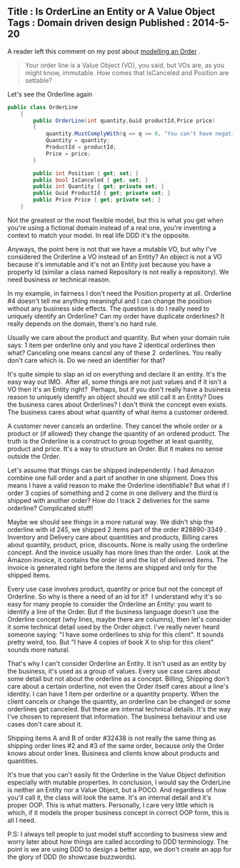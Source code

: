 Title : Is OrderLine an Entity or A Value Object
Tags : Domain driven design
Published : 2014-5-20
---

A reader left this comment on my post about [modelling an Order](http://www.sapiensworks.com/blog/post/2014/04/29/-Modelling-DDD-Behaviour-And-Use-Cases-By-Example.aspx) .

 
> Your order line is a Value Object (VO), you said, but VOs are, as you might know, immutable. How comes that IsCanceled and Position are settable?
> 
>  
 Let's see the Orderline again

  

```csharp
public class OrderLine
    {
        public OrderLine(int quantity,Guid productId,Price price)
        {
            quantity.MustComplyWith(q => q >= 0, "You can't have negative quantities");
            Quantity = quantity;
            ProductId = productId;
            Price = price;            
        }

		public int Position { get; set; }
        public bool IsCanceled { get; set; }
        public int Quantity { get; private set; }
        public Guid ProductId { get; private set; }
        public Price Price { get; private set; }
    }

```
  Not the greatest or the most flexible model, but this is what you get when you're using a fictional domain instead of a real one, you're inventing a context to match your model. In real life DDD it's the opposite.

 Anyways, the point here is not that we have a mutable VO, but why I've considered the Orderline a VO instead of an Entity? An object is not a VO because it's immutable and it's not an Entity just because you have a property Id (similar a class named Repository is not really a repository). We need business or technical reason.

 In my example, in fairness I don't need the Position property at all. Orderline #4 doesn't tell me anything meaningful and I can change the position without any business side effects. The question is do I really need to uniquely identify an Orderline? Can my order have duplicate orderlines? It really depends on the domain, there's no hard rule.

 Usually we care about the product and quantity. But when your domain rule says: 1 item per orderline only and you have 2 identical orderlines then what? Canceling one means cancel any of these 2  orderlines. You really don't care which is. Do we need an identifier for that?

 It's quite simple to slap an id on everything and declare it an entity. It's the easy way out IMO.  After all, some things are not just values and if it isn't a VO then it's an Entity right?  Perhaps, but if you don't really have a business reason to uniquely identify an object should we still call it an Entity? Does the business cares about Orderlines? I don't think the concept even exists. The business cares about what quantity of what items a customer ordered.

 A customer never cancels an orderline. They cancel the whole order or a product or (if allowed) they change the quantity of an ordered product. The truth is the Orderline is a construct to group together at least quantity, product and price. It's a way to structure an Order. But it makes no sense outside the Order.

 Let's assume that things can be shipped independently. I had Amazon combine one full order and a part of another in one shipment. Does this means I have a valid reason to make the Orderline identifiable? But what if I order 3 copies of something and 2 come in one delivery and the third is shipped with another order? How do I track 2 deliveries for the same orderline? Complicated stuff!

 Maybe we should see things in a more natural way. We didn't ship the orderline with id 245, we shipped 2 items part of the order #28890-3349 . Inventory and Delivery care about quantities and products, Billing cares about quantity, product, price, discounts. None is really using the orderline concept. And the invoice usually has more lines than the order.  Look at the Amazon invoice, it contains the order id and the list of delivered items. The invoice is generated right before the items are shipped and only for the shipped items.

 Every use case involves product, quantity or price but not the concept of Orderline. So why is there a need of an id for it?  I understand why it's so easy for many people to consider the Orderline an Entity: you want to identify a line of the Order. But if the business language doesn't use the Orderline concept (why lines, maybe there are columns), then let's consider it some technical detail used by the Order object. I've really never heard someone saying: "I have some orderlines to ship for this client". It sounds pretty weird, too. But "I have 4 copies of book X to ship for this client"  sounds more natural.

 That's why I can't consider Orderline an Entity. It isn't used as an entity by the business, it's used as a group of values. Every use case cares about some detail but not about the orderline as a concept. Billing, Shipping don't care about a certain orderline, not even the Order itself cares about a line's identity. I can have 1 item per orderline or a quantity property. When the client cancels or change the quantity, an orderline can be changed or some orderlines get canceled. But these are internal technical details. It's the way I've chosen to represent that information. The business behaviour and use cases don't care about it.

 Shipping items A and B of order #32438 is not really the same thing as shipping order lines #2 and #3 of the same order, because only the Order knows about order lines. Business and clients know about products and quantities.

 It's true that you can't easily fit the Orderline in the Value Object definition especially with mutable properties. In conclusion, I would say the OrderLine is neither an Entity nor a Value Object, but a POCO. And regardless of how you'll call it, the class will look the same. It's an internal detail and it's proper OOP. This is what matters. Personally, I care very little which is which, if it models the proper business concept in correct OOP form, this is all I need.

 P.S: I always tell people to just model stuff according to business view and worry later about how things are called according to DDD terminology. The point is we are using DDD to design a better app, we don't create an app for the glory of DDD (to showcase buzzwords).